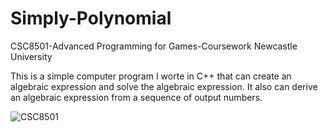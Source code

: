 # Simply-Polynomial
CSC8501-Advanced Programming for Games-Coursework   Newcastle University

This is a simple computer program I worte in C++ that can create an algebraic expression and solve the algebraic expression. It also can derive an algebraic expression from a sequence of output numbers.

![CSC8501](https://user-images.githubusercontent.com/122996235/215885990-d567db72-0b2b-4a5c-8693-d5bb1f86f966.png)
